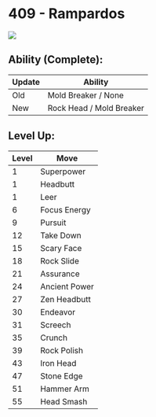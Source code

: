 # 409 - Rampardos
![][409]

## Ability (Complete):

Update | Ability
---    | ---
Old    | Mold Breaker / None
New    | Rock Head / Mold Breaker

## Level Up:

Level | Move
---   | ---
  1   | Superpower
  1   | Headbutt
  1   | Leer
  6   | Focus Energy
  9   | Pursuit
 12   | Take Down
 15   | Scary Face
 18   | Rock Slide
 21   | Assurance
 24   | Ancient Power
 27   | Zen Headbutt
 30   | Endeavor
 31   | Screech
 35   | Crunch
 39   | Rock Polish
 43   | Iron Head
 47   | Stone Edge
 51   | Hammer Arm
 55   | Head Smash



[409]: /img/pokemon/409.png
